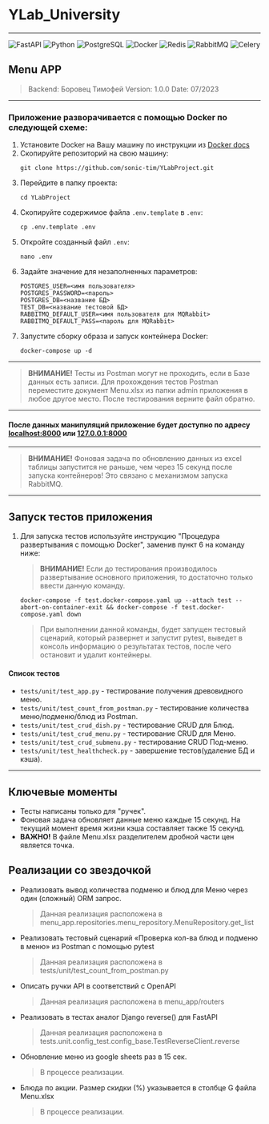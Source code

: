 # YLab_University
***
![FastAPI](https://a11ybadges.com/badge?logo=fastapi)
![Python](https://a11ybadges.com/badge?logo=python)
![PostgreSQL](https://a11ybadges.com/badge?logo=postgresql)
![Docker](https://a11ybadges.com/badge?logo=docker)
![Redis](https://a11ybadges.com/badge?logo=redis)
![RabbitMQ](https://a11ybadges.com/badge?logo=rabbitmq)
![Celery](https://a11ybadges.com/badge?logo=celery)
## Menu APP

> Backend: Боровец Тимофей
> Version: 1.0.0
> Date: 07/2023
***
### Приложение разворачивается с помощью Docker по следующей схеме:
1. Установите Docker на Вашу машину по инструкции из [Docker docs](https://docs.docker.com/desktop/)
2. Скопируйте репозиторий на свою машину:
    ```shell
    git clone https://github.com/sonic-tim/YLabProject.git
    ```
3. Перейдите в папку проекта:
    ```shell
    cd YLabProject
    ```
4. Скопируйте содержимое файла `.env.template` в `.env`:
    ```shell
   cp .env.template .env
   ```
5. Откройте созданный файл `.env`:
    ```shell
   nano .env
   ```
6. Задайте значение для незаполненных параметров:
    ```
   POSTGRES_USER=<имя пользователя>
   POSTGRES_PASSWORD=<пароль>
   POSTGRES_DB=<название БД>
   TEST_DB=<название тестовой БД>
   RABBITMQ_DEFAULT_USER=<имя пользователя для MQRabbit>
   RABBITMQ_DEFAULT_PASS=<пароль для MQRabbit>
   ```
7. Запустите сборку образа и запуск контейнера Docker:
    ```shell
   docker-compose up -d
   ```
***
> **ВНИМАНИЕ!** Тесты из Postman могут не проходить, если в Базе данных есть
> записи. Для прохождения тестов Postman переместите документ Menu.xlsx из
> папки admin приложения в любое другое место. После тестирования верните файл
> обратно.
***
#### После данных манипуляций приложение будет доступно по адресу [localhost:8000](http://localhost:8000/docs) или [127.0.0.1:8000](http://127.0.0.1:8000/docs)
***
> **ВНИМАНИЕ!** Фоновая задача по обновлению данных из excel таблицы запустится
> не раньше, чем через 15 секунд после запуска контейнеров! Это связано с механизмом
> запуска RabbitMQ.
***
## Запуск тестов приложения
1. Для запуска тестов используйте инструкцию "Процедура развертывания с помощью
Docker", заменив пункт 6 на команду ниже:
    > **ВНИМАНИЕ!** Если до тестирования производилось развертывание основного
   > приложения, то достаточно только ввести данную команду.

    ```shell
    docker-compose -f test.docker-compose.yaml up --attach test --abort-on-container-exit && docker-compose -f test.docker-compose.yaml down
    ```
   > При выполнении данной команды, будет запущен тестовый сценарий, который
   > развернет и запустит pytest, выведет в консоль информацию о результатах
   > тестов, после чего остановит и удалит контейнеры.
#### Список тестов
* `tests/unit/test_app.py` - тестирование получения древовидного меню.
* `tests/unit/test_count_from_postman.py` - тестирование количества меню/подменю/блюд из Postman.
* `tests/unit/test_crud_dish.py` - тестирование CRUD для Блюд.
* `tests/unit/test_crud_menu.py` - тестирование CRUD для Меню.
* `tests/unit/test_crud_submenu.py` - тестирование CRUD Под-меню.
* `tests/unit/test_healthcheck.py` - завершение тестов(удаление БД и кэша).

***
## Ключевые моменты
* Тесты написаны только для "ручек".
* Фоновая задача обновляет данные меню каждые 15 секунд. На текущий момент
   время жизни кэша составляет также 15 секунд.
* **ВАЖНО!** В файле Menu.xlsx разделителем дробной части цен является точка.

## Реализации со звездочкой
* Реализовать вывод количества подменю и блюд для Меню через один (сложный) ORM запрос.
   > Данная реализация расположена в menu_app.repositories.menu_repository.MenuRepository.get_list
* Реализовать тестовый сценарий «Проверка кол-ва блюд и подменю в меню» из Postman с помощью pytest
   > Данная реализация расположена в tests/unit/test_count_from_postman.py
* Описать ручки API в соответствий c OpenAPI
   > Данная реализация расположена в menu_app/routers
* Реализовать в тестах аналог Django reverse() для FastAPI
   > Данная реализация расположена в tests.unit.config_test.config_base.TestReverseClient.reverse
* Обновление меню из google sheets раз в 15 сек.
    > В процессе реализации.
* Блюда по акции. Размер скидки (%) указывается в столбце G файла Menu.xlsx
    > В процессе реализации.
